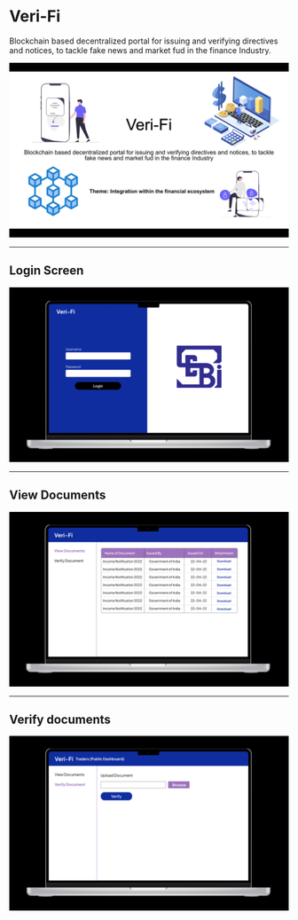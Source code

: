 # Veri-Fi
Blockchain based decentralized portal for issuing and verifying directives and notices, to tackle fake news and market fud in the finance Industry.

![thumbnail](https://github.com/G-Sudarshan/Veri-Fi/blob/main/docs/img/thumbnail.png)

---

## Login Screen

![login](https://github.com/G-Sudarshan/Veri-Fi/blob/main/docs/img/login.png)

---

## View Documents

![view](https://github.com/G-Sudarshan/Veri-Fi/blob/main/docs/img/view.png)

---

## Verify documents

![verify](https://github.com/G-Sudarshan/Veri-Fi/blob/main/docs/img/verify%20documents.png)
